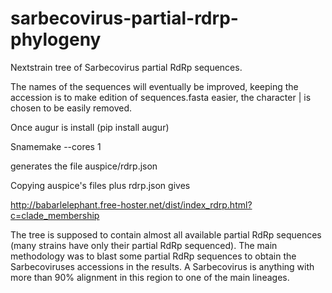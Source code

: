 # sarbecovirus-partial-rdrp-phylogeny

Nextstrain tree of Sarbecovirus partial RdRp sequences.

The names of the sequences will eventually be improved, keeping the accession is to make edition of sequences.fasta easier, the character | is chosen to be easily removed.

Once augur is install (pip install augur)

Snamemake --cores 1 

generates the file auspice/rdrp.json  

Copying auspice's files plus rdrp.json gives  

http://babarlelephant.free-hoster.net/dist/index_rdrp.html?c=clade_membership
  

The tree is supposed to contain almost all available partial RdRp sequences (many strains have only their partial RdRp sequenced). The main methodology was to blast some partial RdRp sequences to obtain the Sarbecoviruses accessions in the results. A Sarbecovirus is anything with more than 90% alignment in this region to one of the main lineages.

